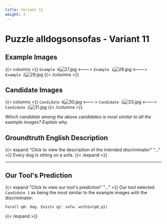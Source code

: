 ```yaml
---
title: Variant 11
weight: 3
---
```


# Puzzle alldogsonsofas - Variant 11

## Example Images
{{< columns >}}
`Example 0`![27.jpg](/natscene_data/images/27.jpg)
<--->
`Example 1`![28.jpg](/natscene_data/images/28.jpg)
<--->
`Example 2`![29.jpg](/natscene_data/images/29.jpg)
{{< /columns >}}

## Candidate Images
{{< columns >}}
`Candidate 0`![30.jpg](/natscene_data/images/30.jpg)
<--->
`Candidate 1`![33.jpg](/natscene_data/images/33.jpg)
<--->
`Candidate 2`![31.jpg](/natscene_data/images/31.jpg)
{{< /columns >}}

*Which candidate among the above candidates is most similar to all the example images? Explain why.*

## Groundtruth English Description

{{< expand "Click to view the description of the intended discriminator" "..." >}}
Every dog is sitting on a sofa.
{{< /expand >}}

---



## Our Tool's Prediction

{{< expand "Click to view our tool's prediction" "..." >}}
Our tool selected `Candidate 1` as being the most similar to the example images with the discriminator:
```plaintext
Forall q0: dog. Exists q1: sofa. within(q0,q1)
```
{{< /expand >}}
